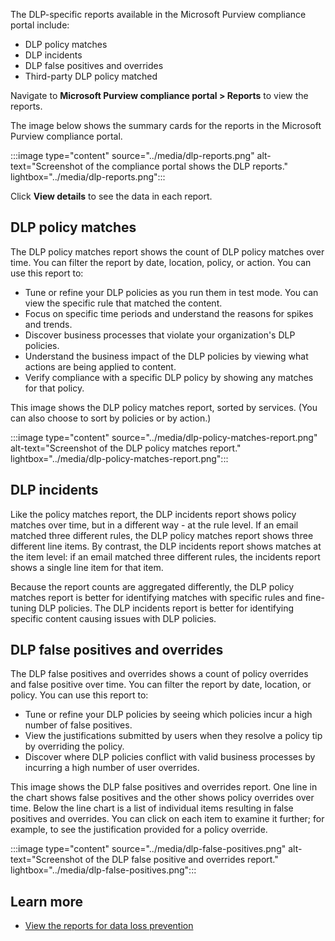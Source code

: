 The DLP-specific reports available in the Microsoft Purview compliance portal include:

- DLP policy matches
- DLP incidents
- DLP false positives and overrides
- Third-party DLP policy matched

Navigate to **Microsoft Purview compliance portal > Reports** to view the reports.

The image below shows the summary cards for the reports in the Microsoft Purview compliance portal.

:::image type="content" source="../media/dlp-reports.png" alt-text="Screenshot of the compliance portal shows the DLP reports." lightbox="../media/dlp-reports.png":::

Click **View details** to see the data in each report.

## DLP policy matches

The DLP policy matches report shows the count of DLP policy matches over time. You can filter the report by date, location, policy, or action. You can use this report to:

- Tune or refine your DLP policies as you run them in test mode. You can view the specific rule that matched the content.
- Focus on specific time periods and understand the reasons for spikes and trends.
- Discover business processes that violate your organization's DLP policies.
- Understand the business impact of the DLP policies by viewing what actions are being applied to content.
- Verify compliance with a specific DLP policy by showing any matches for that policy.

This image shows the DLP policy matches report, sorted by services. (You can also choose to sort by policies or by action.)

:::image type="content" source="../media/dlp-policy-matches-report.png" alt-text="Screenshot of the DLP policy matches report." lightbox="../media/dlp-policy-matches-report.png":::

## DLP incidents

Like the policy matches report, the DLP incidents report shows policy matches over time, but in a different way - at the rule level. If an email matched three different rules, the DLP policy matches report shows three different line items. By contrast, the DLP incidents report shows matches at the item level: if an email matched three different rules, the incidents report shows a single line item for that item.

Because the report counts are aggregated differently, the DLP policy matches report is better for identifying matches with specific rules and fine-tuning DLP policies. The DLP incidents report is better for identifying specific content causing issues with DLP policies.

## DLP false positives and overrides

The DLP false positives and overrides shows a count of policy overrides and false positive over time. You can filter the report by date, location, or policy. You can use this report to:

- Tune or refine your DLP policies by seeing which policies incur a high number of false positives.
- View the justifications submitted by users when they resolve a policy tip by overriding the policy.
- Discover where DLP policies conflict with valid business processes by incurring a high number of user overrides.

This image shows the DLP false positives and overrides report. One line in the chart shows false positives and the other shows policy overrides over time. Below the line chart is a list of individual items resulting in false positives and overrides. You can click on each item to examine it further; for example, to see the justification provided for a policy override.

:::image type="content" source="../media/dlp-false-positives.png" alt-text="Screenshot of the DLP false positive and overrides report." lightbox="../media/dlp-false-positives.png":::

## Learn more

- [View the reports for data loss prevention](/microsoft-365/compliance/view-the-dlp-reports)
